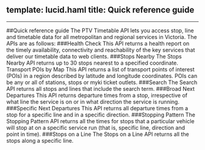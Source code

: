 template: lucid.haml
title: Quick reference guide
---
---
##Quick reference guide
The PTV Timetable API lets you access stop, line and timetable data for all metropolitan and regional services in Victoria. The APIs are as follows:
###Health Check
This API returns a health report on the timely availability, connectivity and reachability of the key services that deliver our timetable data to web clients.
###Stops Nearby
The Stops Nearby API returns up to 30 stops nearest to a specified coordinate.
Transport POIs by Map
This API returns a list of transport points of interest (POIs) in a region described by latitude and longitude coordinates. POIs can be any or all of stations, stops or myki ticket outlets.
###Search
The Search API returns all stops and lines that include the search term.
###Broad Next Departures
This API returns departure times from a stop, irrespective of what line the service is on or in what direction the service is running.
###Specific Next Departures
This API returns all departure times from a stop for a specific line and in a specific direction.
###Stopping Pattern
The Stopping Pattern API returns all the times for stops that a particular vehicle will stop at on a specific service run (that is, specific line, direction and point in time).
###Stops on a Line
The Stops on a Line API returns all the stops along a specific line.